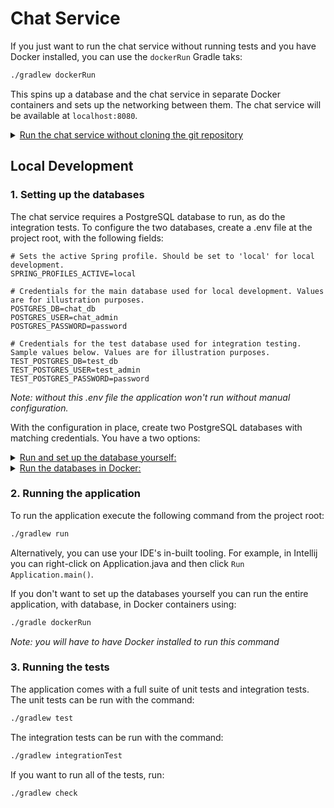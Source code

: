 # Chat Service

If you just want to run the chat service without running tests and you have Docker installed, you can use the `dockerRun` Gradle taks:

```zsh
./gradlew dockerRun
```

This spins up a database and the chat service in separate Docker containers and sets up the networking between them. The
chat service will be available at `localhost:8080`.

<details>
<summary><u>Run the chat service without cloning the git repository</u></summary>

If you don't want to clone this git repository, you can run the chat service using `docker compose` and Docker images 
stored in DockerHub. (Coming soon.)

[comment]: <> (TODO: add docker-compose file and/or link once it's ready)

</details>

## Local Development

### 1. Setting up the databases

The chat service requires a PostgreSQL database to run, as do the integration tests.
To configure the two databases, create a .env file at the project root, with the following fields:

   ```properties
   # Sets the active Spring profile. Should be set to 'local' for local development.
   SPRING_PROFILES_ACTIVE=local
   
   # Credentials for the main database used for local development. Values are for illustration purposes.
   POSTGRES_DB=chat_db
   POSTGRES_USER=chat_admin
   POSTGRES_PASSWORD=password
   
   # Credentials for the test database used for integration testing. Sample values below. Values are for illustration purposes.
   TEST_POSTGRES_DB=test_db
   TEST_POSTGRES_USER=test_admin
   TEST_POSTGRES_PASSWORD=password
   ```

*Note: without this .env file the application won't run without manual configuration.*

With the configuration in place, create two PostgreSQL databases with matching credentials. You have a two options:

<details>
   <summary><u>Run and set up the database yourself:</u></summary>

1. Download and install [PostgreSQL](https://www.postgresql.org/download/) by following the instructions for your
   operating system. Version 15.2 is recommended, but other versions should work as well.
2. Next you will need to login with the superuser account `postgres`. To do this follow the instructions for your
   operating system. In Linux the command is:

   ```zsh
   sudo -u postgres psql   
   ```

3. Create a password for the superuser:

   ```zsh
   \password postgres
   ```

4. Run the Gradle task `initialiseDBs` to create the databases from the values you set in the .env file:

   ```zsh
   ./gradlew initialiseDBs
   ```

   If you prefer, you can also manually create the databases (you can use the commands in `database/initdb.sh`). Just
   make sure the credentials you use match those set in the .env file, since those will be used to configure the
   application to connect to the databases.

</details>

<details>
   <summary><u>Run the databases in Docker:</u></summary>

1. Install [Docker](https://docs.docker.com/get-docker/) if you don't already have it installed.
2. Run the Gradle task `startDatabases`:

   ```zsh
   ./gradlew startDatabases --password <POSTGRES_PASSWORD>
   ```

   The postgres password can be anything you like. It will set the password for the superuser `postgres` within the
   container.

</details>

### 2. Running the application

To run the application execute the following command from the project root:

```zsh
./gradlew run
```

Alternatively, you can use your IDE's in-built tooling. For example, in Intellij you can right-click on Application.java
and then click `Run Application.main()`.

If you don't want to set up the databases yourself you can run the entire application, with database, in Docker
containers using:

```zsh
./gradle dockerRun
```

*Note: you will have to have Docker installed to run this command*

### 3. Running the tests

The application comes with a full suite of unit tests and integration tests. The unit tests can be run with the command:

```zsh
./gradlew test
```

The integration tests can be run with the command:

```zsh
./gradlew integrationTest
```

If you want to run all of the tests, run:

```zsh
./gradlew check
```
